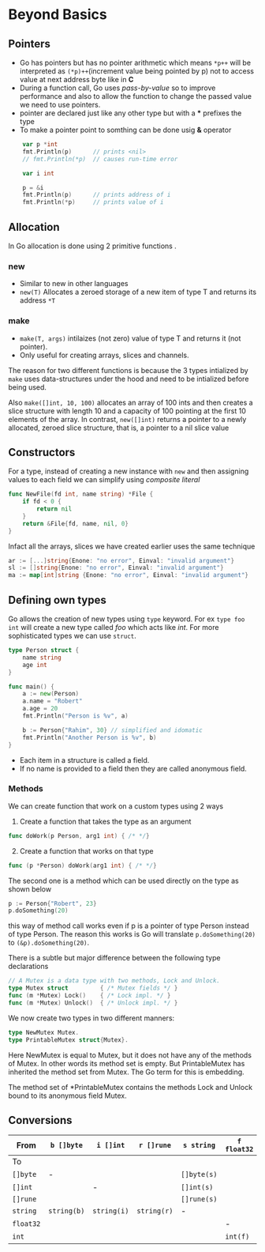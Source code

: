 # Beyond Basics

## Pointers

* Go has pointers but has no pointer arithmetic which means `*p++` will be interpreted as `(*p)++`(increment value being pointed by p) not to access value at next address byte like in **C** 
* During a function call, Go uses _pass-by-value_ so to improve performance and also to allow the function to change the passed value we need to use pointers.
* pointer are declared just like any other type but with a __*__ prefixes the type
* To make a pointer point to somthing can be done usig __&__ operator
```go
	var p *int
	fmt.Println(p)      // prints <nil>
	// fmt.Println(*p)  // causes run-time error 

	var i int

	p = &i
	fmt.Println(p)      // prints address of i
	fmt.Println(*p)     // prints value of i
```

## Allocation

In Go allocation is done using 2 primitive functions    .

### new
* Similar to new in other languages
* `new(T)` Allocates a zeroed storage of a new item of type T and returns its address `*T`

### make
* `make(T, args)` intilaizes (not zero) value of type T and returns it (not pointer).
* Only useful for creating arrays, slices and channels.

The reason for two different functions is because the 3 types intialized by `make` uses data-structures under the hood and need to be intialized before being used.

Also `make([]int, 10, 100)` allocates an array of 100 ints and then creates a slice structure with length 10 and a capacity of 100 pointing at the first 10 elements of the array. In contrast, `new([]int)` returns a pointer to a newly allocated, zeroed slice structure, that is, a pointer to a nil slice value

## Constructors

For a type, instead of creating a new instance with `new` and then assigning values to each field we can simplify using _composite literal_

```go
func NewFile(fd int, name string) *File {
    if fd < 0 {
        return nil
    }
    return &File{fd, name, nil, 0}
}
```

Infact all the arrays, slices we have created earlier uses the same technique

```go
ar := [...]string{Enone: "no error", Einval: "invalid argument"}
sl := []string{Enone: "no error", Einval: "invalid argument"}
ma := map[int]string {Enone: "no error", Einval: "invalid argument"}
```
## Defining own types

Go allows the creation of new types using `type` keyword. For ex `type foo int` will create a new type called _foo_ which acts like _int_. For more sophisticated types we can use `struct`.

```go
type Person struct {
    name string
    age int
}

func main() {
    a := new(Person)
    a.name = "Robert"
    a.age = 20
    fmt.Println("Person is %v", a)

    b := Person{"Rahim", 30} // simplified and idomatic
    fmt.Println("Another Person is %v", b)
}
```
* Each item in a structure is called a field.
* If no name is provided to a field then they are called anonymous field.

### Methods

We can create function that work on a custom types using 2 ways

1. Create a function that takes the type as an argument
```go
func doWork(p Person, arg1 int) { /* */}
```
2. Create a function that works on that type
```go
func (p *Person) doWork(arg1 int) { /* */}
```
The second one is a method which can be used directly on the type as shown below

```go
p := Person{"Robert", 23}
p.doSomething(20)
```

this way of method call works even if p is a pointer of type Person instead of type Person. The reason this works is Go will translate `p.doSomething(20)` to `(&p).doSomething(20)`.

There is a subtle but major difference between the following type declarations
```go
// A Mutex is a data type with two methods, Lock and Unlock.
type Mutex struct         { /* Mutex fields */ }
func (m *Mutex) Lock()    { /* Lock impl. */ }
func (m *Mutex) Unlock()  { /* Unlock impl. */ }
```

We now create two types in two different manners:

```go
type NewMutex Mutex.
type PrintableMutex struct{Mutex}.
```
Here NewMutex is equal to Mutex, but it does not have any of the methods of Mutex. In other words its method set is empty. But PrintableMutex has inherited the method set from Mutex. The Go term for this is embedding.

The method set of *PrintableMutex contains the methods Lock and Unlock bound to its anonymous field Mutex.

## Conversions

| From      | `b []byte`  | `i []int`   | `r []rune`  | `s string`  | `f float32` | `i int`      |
| --------- | ----------- | ----------- | ----------- | ----------- | ----------- | ------------ |
| To        |             |             |             |             |             |              |
| `[]byte`  | -           |             |             | `[]byte(s)` |             |              |
| `[]int`   |             | -           |             | `[]int(s)`  |             |              |
| `[]rune`  |             |             |             | `[]rune(s)` |             |              |
| `string`  | `string(b)` | `string(i)` | `string(r)` | -           |             |              |
| `float32` |             |             |             |             | -           | `float32(i)` |
| `int`     |             |             |             |             | `int(f)`    | -            |